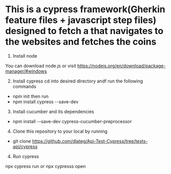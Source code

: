 # This is a cypress framework(Gherkin feature files + javascript step files) designed to fetch a that navigates to the websites and fetches the coins 
1. Install node 

You can download node.js or visit https://nodejs.org/en/download/package-manager/#windows 

2. Install cypress
cd into desired directory andf run the following commands 
- npm init then run
- npm install cypress --save-dev

3. Install cucumber and its dependencies

 - npm install --save-dev cypress-cucumber-preprocessor

4. Clone this repository to your local by running 
- git clone https://github.com/dlateg/Api-Test-Cypress/tree/tests-api/cypress


4. Run cypress

npx cypress run or 
npx cypresss open
